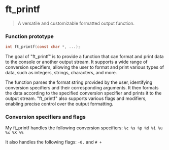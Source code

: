 # ft_printf

> A versatile and customizable formatted output function.

### Function prototype
```c
int ft_printf(const char *, ...);
```

The goal of "ft_printf" is to provide a function that can format and print data to the console or another output stream. It supports a wide range of conversion specifiers, allowing the user to format and print various types of data, such as integers, strings, characters, and more.

The function parses the format string provided by the user, identifying conversion specifiers and their corresponding arguments. It then formats the data according to the specified conversion specifier and prints it to the output stream. "ft_printf" also supports various flags and modifiers, enabling precise control over the output formatting.

### Conversion specifiers and flags

My ft_printf handles the following conversion specifiers: `%c %s %p %d %i %u %x %X %%`

It also handles the following flags: `-0.` and `# +`